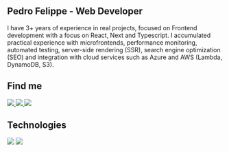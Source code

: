 
 ## Pedro Felippe - Web Developer
I have 3+ years of experience in real projects, focused on Frontend development with a focus on React, Next and Typescript. I accumulated practical experience with microfrontends, performance monitoring, automated testing, server-side rendering (SSR), search engine optimization (SEO) and integration with cloud services such as Azure and AWS (Lambda, DynamoDB, S3).

## Find me
<div align="start"> 
  <a href="mailto:pedfelippe@gmail.com">
    <img src="https://img.shields.io/badge/Gmail-333333?style=for-the-badge&logo=gmail" />
  </a>
  <a href="https://www.linkedin.com/in/pedro-felippe/" target="_blank">
    <img src="https://img.shields.io/badge/LinkedIn-0077B5?style=for-the-badge&logo=linkedin&logoColor=white" target="_blank" />
  </a>
  <a href="https://portfolio-pefelippe.vercel.app/" target="_blank">
     <img src="https://img.shields.io/badge/Portfolio-FF5722?style=for-the-badge&logo=todoist&logoColor=white" target="_blank" /> <!-- sqlite, safari, google-chrome are other good icon options -->
  </a>
</div>

 
## Technologies
<img src="https://skillicons.dev/icons?i=html,css,javascript,typescript,react,tailwind,nextjs,express,mysql,flask,azure" />
<img src="https://skillicons.dev/icons?i=python,nodejs,java,bootstrap,mui,aws,mongodb,figma,vscode,git,github" />


